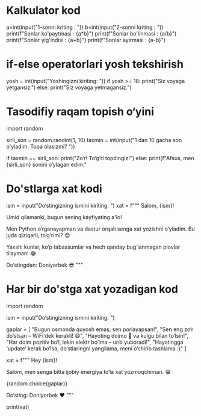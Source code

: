 # Kalkulator kod
a=int(input("1-sonni kriting : "))
b=int(input("2-sonni kriting : "))
print(f"Sonlar ko'paytmasi : {a*b}")
print(f"Sonlar bo'linmasi : {a/b}")
print(f"Sonlar yig'indisi : {a+b}")
print(f"Sonlar ayirmasi : {a-b}")







# if-else operatorlari yosh tekshirish
yosh = int(input("Yoshingizni kiriting: "))
if yosh >= 18:
    print("Siz voyaga yetgansiz.")
else:
    print("Siz voyaga yetmagansiz.")








    
    
# Tasodifiy raqam topish o‘yini



import random

sirli_son = random.randint(1, 10)
taxmin = int(input("1 dan 10 gacha son o'yladim. Topa olasizmi? "))

if taxmin == sirli_son:
    print("Zo‘r! To‘g‘ri topdingiz!")
else:
    print(f"Afsus, men {sirli_son} sonini o‘ylagan edim."





    
 # Do'stlarga xat kodi
 ism = input("Do‘stingizning ismini kiriting: ")
xat = f"""
Salom, {ism}!

Umid qilamanki, bugun sening kayfiyating a'lo!

Men Python o‘rganayapman va dastur orqali senga xat yozishni o‘yladim.
Bu juda qiziqarli, to‘g‘rimi? 😊

Yaxshi kunlar, ko‘p tabassumlar va hech qanday bug‘lanmagan plovlar tilayman! 😂

Do‘stingdan: Doniyorbek 😎
"""








# Har bir do'stga xat yozadigan kod

import random

ism = input("Do‘stingizning ismini kiriting: ")

gaplar = [
    "Bugun osmonda quyosh emas, sen porlayapsan!",
    "Sen eng zo‘r do‘stsan – WiFi'dek kerakli! 😄",
    "Hayoting doimo 🍕 va kulgu bilan to‘lsin!",
    "Har doim pozitiv bo‘l, lekin elektr bo‘lma – urib yuboradi!",
    "Hayotingga ‘update’ kerak bo‘lsa, do‘stlaringni yangilama, meni o‘chirib tashlama :)"
]

xat = f"""
Hey {ism}!

Salom, men senga bitta ijobiy energiya to‘la xat yozmoqchiman. 😁

{random.choice(gaplar)}

Do‘sting: Doniyorbek ❤️
"""

print(xat)
